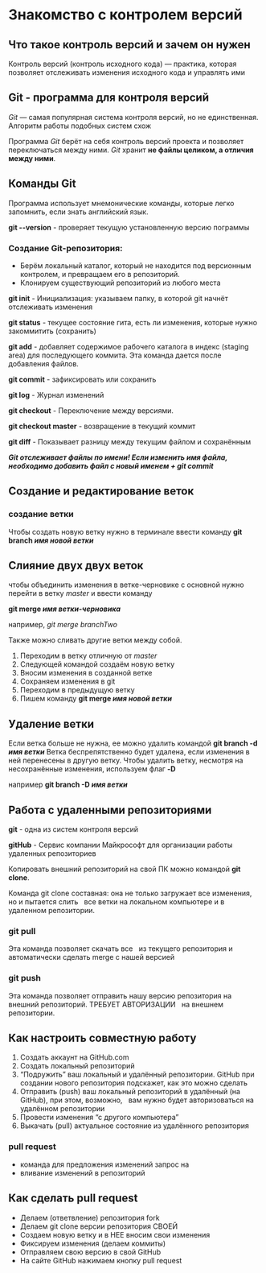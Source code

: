 # Знакомство с контролем версий

## Что такое контроль версий и зачем он нужен

Контроль версий (контроль исходного кода) — практика, которая позволяет отслеживать
изменения исходного кода и управлять ими

## Git - программа для контроля версий

_Git_ — самая популярная система контроля
версий, но не единственная. Алгоритм
работы подобных систем схож

Программа _Git_ берёт на себя контроль версий
проекта и позволяет переключаться между
ними. _Git_ хранит **не файлы
целиком, а отличия между ними**.

## Команды Git

Программа использует мнемонические команды, которые легко запомнить, если знать
английский язык.

**git --version** - проверяет текущую установленную
версию пограммы

### Создание Git-репозитория:

- Берём локальный каталог, который не
  находится под версионным контролем,
  и превращаем его в репозиторий.
- Клонируем существующий репозиторий
  из любого места

**git init** - Инициализация: указываем папку, в которой git начнёт отслеживать изменения

**git status** - текущее состояние гита, есть
ли изменения, которые нужно закоммитить
(сохранить)

**git add** - добавляет содержимое рабочего каталога в индекс (staging area) для последующего коммита. Эта команда дается после добавления
файлов.

**git commit** - зафиксировать или сохранить

**git log** - Журнал изменений

**git checkout** - Переключение между версиями.

**git checkout master** - возвращение в текущий коммит

**git diff** - Показывает разницу между текущим файлом и сохранённым

**_Git отслеживает файлы по имени!
Если изменить имя файла, необходимо добавить файл с новый именем + git commit_**

## Создание и редактирование веток

### создание ветки

Чтобы создать новую ветку нужно в терминале ввести команду **git branch _имя новой ветки_**

## Слияние двух двух веток

чтобы объединить изменения в ветке-черновике с основной нужно перейти в ветку _master_ и ввести команду

**git merge _имя ветки-черновика_**

например, _git merge branchTwo_

Также можно сливать другие ветки между собой.

1. Переходим в ветку отличную от _master_
2. Следующей командой создаём новую ветку
3. Вносим изменения в созданной ветке
4. Сохраняем изменения в git
5. Переходим в предыдущую ветку
6. Пишем команду **git merge _имя новой ветки_**

## Удаление ветки

Если ветка больше не нужна, ее можно удалить командой **git branch -d _имя ветки_**
Ветка беспрепятственно будет удалена, если изменения в ней перенесены в другую ветку.
Чтобы удалить ветку, несмотря на несохранённые изменения, используем флаг **-D**

например **git branch -D _имя ветки_**

## Работа с удаленными репозиториями

**git** - одна из систем контроля версий

**gitHub** - Сервис компании Майкрософт для
организации работы удаленных
репозиториев

Копировать внешний репозиторий на свой ПК можно командой **git clone**.

Команда git clone составная: она не только
загружает все изменения, но и пытается слить  
все ветки на локальном компьютере и в
удаленном репозитории.

### git pull

Эта команда позволяет скачать все  
из текущего репозитория и автоматически
сделать merge с нашей версией

### git push

Эта команда позволяет отправить нашу
версию репозитория на внешний
репозиторий. ТРЕБУЕТ АВТОРИЗАЦИИ  
на внешнем репозитории.

## Как настроить совместную работу

1. Создать аккаунт на GitHub.com
2. Создать локальный репозиторий
3. “Подружить” ваш локальный и удалённый репозитории.
   GitHub при создании нового репозитория подскажет, как это можно сделать
4. Отправить (push) ваш локальный репозиторий в удалённый (на GitHub), при этом, возможно,  
   вам нужно будет авторизоваться на удалённом репозитории
5. Провести изменения “с другого компьютера”
6. Выкачать (pull) актуальное состояние из удалённого репозитория

### pull request

- команда для предложения изменений запрос на
- вливание изменений в репозиторий

## Как сделать pull request

- Делаем (ответвление) репозитория fork
- Делаем git clone версии репозитория СВОЕЙ
- Создаем новую ветку и в НЕЕ вносим свои изменения
- Фиксируем изменения (делаем коммиты)
- Отправляем свою версию в свой GitHub
- На сайте GitHub нажимаем кнопку pull request
